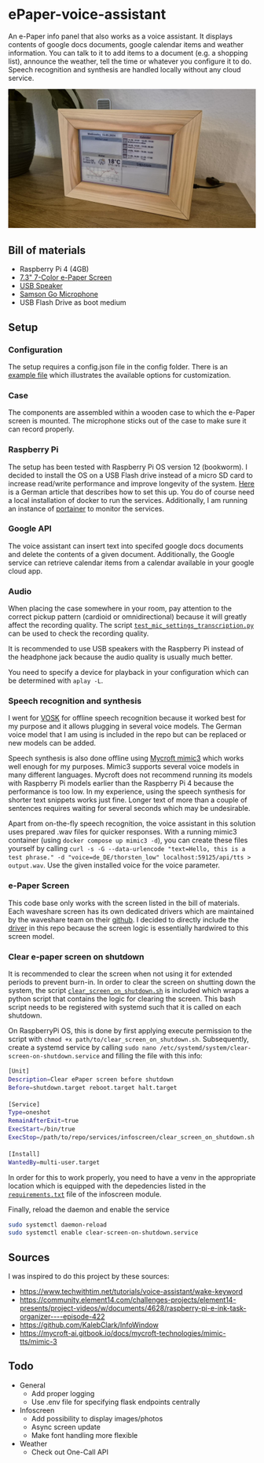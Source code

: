 # ePaper-voice-assistant

An e-Paper info panel that also works as a voice assistant. It displays contents of google docs documents, google calendar items and weather information. You can talk to it to add items to a document (e.g. a shopping list), announce the weather, tell the time or whatever you configure it to do. Speech recognition and synthesis are handled locally without any cloud service.

![voice-assistant](voice-assistant.jpg "voice-assistant")

## Bill of materials

* Raspberry Pi 4 (4GB)
* [7.3" 7-Color e-Paper Screen](https://www.waveshare.com/7.3inch-e-paper-hat-f.htm)
* [USB Speaker](https://www.amazon.com/-/de/dp/B075M7FHM1/ref=sr_1_3?__mk_de_DE=%C3%85M%C3%85%C5%BD%C3%95%C3%91&crid=H1U4UNFH9GEM&keywords=usb%2Bmini%2Bspeaker&qid=1706385254&sprefix=usb%2Bminii%2Bspeake%2Caps%2C189&sr=8-3&th=1)
* [Samson Go Microphone](https://samsontech.com/products/microphones/usb-microphones/gomic/)
* USB Flash Drive as boot medium

## Setup

### Configuration

The setup requires a config.json file in the config folder. There is an [example file](https://github.com/pgeschwill/ePaper-voice-assistant/blob/main/config/example_config.json) which illustrates the available options for customization.

### Case

The components are assembled within a wooden case to which the e-Paper screen is mounted. The microphone sticks out of the case to make sure it can record properly.

### Raspberry Pi

The setup has been tested with Raspberry Pi OS version 12 (bookworm). I decided to install the OS on a USB Flash drive instead of a micro SD card to increase read/write performance and improve longevity of the system. [Here](https://www.pcwelt.de/article/1157252/raspberry-pi-4-so-starten-sie-per-usb-stick.html) is a German article that describes how to set this up. 
You do of course need a local installation of docker to run the services.
Additionally, I am running an instance of [portainer](https://docs.portainer.io/start/install-ce/server/docker/linux) to monitor the services.

### Google API

The voice assistant can insert text into specifed google docs documents and delete the contents of a given document. Additionally, the Google service can retrieve calendar items from a calendar available in your google cloud app.

### Audio

When placing the case somewhere in your room, pay attention to the correct pickup pattern (cardioid or omnidirectional) because it will greatly affect the recording quality. The script [`test_mic_settings_transcription.py`](https://github.com/pgeschwill/ePaper-voice-assistant/blob/main/config/test_mic_settings_transcription.py) can be used to check the recording quality.

It is recommended to use USB speakers with the Raspberry Pi instead of the headphone jack because the audio quality is usually much better.

You need to specify a device for playback in your configuration which can be determined with `aplay -L`.

### Speech recognition and synthesis

I went for [VOSK](https://github.com/alphacep/vosk-api) for offline speech recognition because it worked best for my purpose and it allows plugging in several voice models. The German voice model that I am using is included in the repo but can be replaced or new models can be added.

Speech synthesis is also done offline using [Mycroft mimic3](https://github.com/MycroftAI/mimic3) which works well enough for my purposes. Mimic3 supports several voice models in many different languages. Mycroft does not recommend running its models with Raspberry Pi models earlier than the Raspberry Pi 4 because the performance is too low. In my experience, using the speech synthesis for shorter text snippets works just fine. Longer text of more than a couple of sentences requires waiting for several seconds which may be undesirable.

Apart from on-the-fly speech recognition, the voice assistant in this solution uses prepared .wav files for quicker responses. With a running mimic3 container (using `docker compose up mimic3 -d`), you can create these files yourself by calling `curl -s -G --data-urlencode "text=Hello, this is a test phrase." -d "voice=de_DE/thorsten_low" localhost:59125/api/tts > output.wav`. Use the given installed voice for the voice parameter.

### e-Paper Screen

This code base only works with the screen listed in the bill of materials. Each waveshare screen has its own dedicated drivers which are maintained by the waveshare team on their [github](https://github.com/waveshareteam/e-Paper). I decided to directly include the [driver](https://github.com/pgeschwill/ePaper-voice-assistant/tree/main/services/infoscreen/driver) in this repo because the screen logic is essentially hardwired to this screen model.

### Clear e-paper screen on shutdown

It is recommended to clear the screen when not using it for extended periods to prevent burn-in.
In order to clear the screen on shutting down the system, the script [`clear_screen_on_shutdown.sh`](https://github.com/pgeschwill/ePaper-voice-assistant/blob/main/services/infoscreen/clear_screen_on_shutdown.sh) is included which wraps a python script that contains the logic for clearing the screen.
This bash script needs to be registered with systemd such that it is called on each shutdown.

On RaspberryPi OS, this is done by first applying execute permission to the script with `chmod +x path/to/clear_screen_on_shutdown.sh`.
Subsequently, create a systemd service by calling `sudo nano /etc/systemd/system/clear-screen-on-shutdown.service` and filling the file with this info:

``` bash
[Unit]
Description=Clear ePaper screen before shutdown
Before=shutdown.target reboot.target halt.target

[Service]
Type=oneshot
RemainAfterExit=true
ExecStart=/bin/true
ExecStop=/path/to/repo/services/infoscreen/clear_screen_on_shutdown.sh

[Install]
WantedBy=multi-user.target
```

In order for this to work properly, you need to have a venv in the appropriate location which is equipped with the depedencies listed in the [`requirements.txt`](https://github.com/pgeschwill/ePaper-voice-assistant/blob/main/services/infoscreen/requirements.txt) file of the infoscreen module.

Finally, reload the daemon and enable the service

``` bash
sudo systemctl daemon-reload
sudo systemctl enable clear-screen-on-shutdown.service
```

## Sources
I was inspired to do this project by these sources:

* https://www.techwithtim.net/tutorials/voice-assistant/wake-keyword
* https://community.element14.com/challenges-projects/element14-presents/project-videos/w/documents/4628/raspberry-pi-e-ink-task-organizer----episode-422
* https://github.com/KalebClark/InfoWindow
* https://mycroft-ai.gitbook.io/docs/mycroft-technologies/mimic-tts/mimic-3

## Todo

* General
    * Add proper logging
    * Use .env file for specifying flask endpoints centrally
* Infoscreen
    * Add possibility to display images/photos
    * Async screen update
    * Make font handling more flexible
* Weather
    * Check out One-Call API
